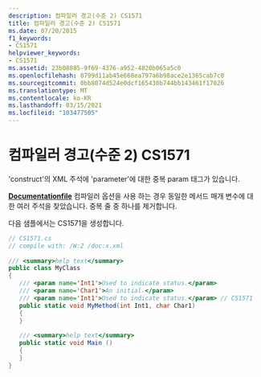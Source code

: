 ```yaml
---
description: 컴파일러 경고(수준 2) CS1571
title: 컴파일러 경고(수준 2) CS1571
ms.date: 07/20/2015
f1_keywords:
- CS1571
helpviewer_keywords:
- CS1571
ms.assetid: 23b08885-9f69-4376-a952-4820b065a5c0
ms.openlocfilehash: 0799d11ab45e668ea797a6b98ace2e1365cab7c0
ms.sourcegitcommit: 0bb8074d524e0dcf165430b744bb143461f17026
ms.translationtype: MT
ms.contentlocale: ko-KR
ms.lasthandoff: 03/15/2021
ms.locfileid: "103477505"
---
```

# <a name="compiler-warning-level-2-cs1571"></a>컴파일러 경고(수준 2) CS1571

'construct'의 XML 주석에 'parameter'에 대한 중복 param 태그가 있습니다.  
  
 [**Documentationfile**](../language-reference/compiler-options/output.md#documentationfile) 컴파일러 옵션을 사용 하는 경우 동일한 메서드 매개 변수에 대 한 여러 주석을 찾았습니다. 중복 줄 중 하나를 제거합니다.  
  
 다음 샘플에서는 CS1571을 생성합니다.  
  
```csharp  
// CS1571.cs  
// compile with: /W:2 /doc:x.xml  
  
/// <summary>help text</summary>  
public class MyClass  
{  
   /// <param name='Int1'>Used to indicate status.</param>  
   /// <param name='Char1'>An initial.</param>  
   /// <param name='Int1'>Used to indicate status.</param> // CS1571  
   public static void MyMethod(int Int1, char Char1)  
   {  
   }  
  
   /// <summary>help text</summary>  
   public static void Main ()  
   {  
   }  
}  
```
